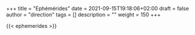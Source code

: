 +++
title       = "Ephémérides"
date        = 2021-09-15T19:18:06+02:00
draft       = false
author      = "direction"
tags        = []
description = ""
weight      = 150
+++

{{< ephemerides >}}
